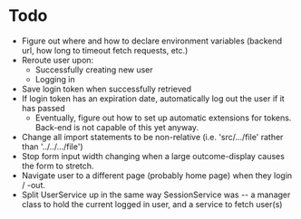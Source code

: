 # Todo
  - Figure out where and how to declare environment variables (backend url, how long to timeout fetch requests, etc.)
  - Reroute user upon:
    - Successfully creating new user
    - Logging in
  - Save login token when successfully retrieved
  - If login token has an expiration date, automatically log out the user if it has passed
    - Eventually, figure out how to set up automatic extensions for tokens. Back-end is not capable of this yet anyway.
  - Change all import statements to be non-relative (i.e. 'src/.../file' rather than '../../.../file')
  - Stop form input width changing when a large outcome-display causes the form to stretch.
  - Navigate user to a different page (probably home page) when they login / -out.
  - Split UserService up in the same way SessionService was -- a manager class to hold the current logged in user, and a service to fetch user(s)
